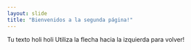 ```yaml
---
layout: slide
title: "Bienvenidos a la segunda página!"
---
```

Tu texto holi holi
Utiliza la flecha hacia la izquierda para volver!
